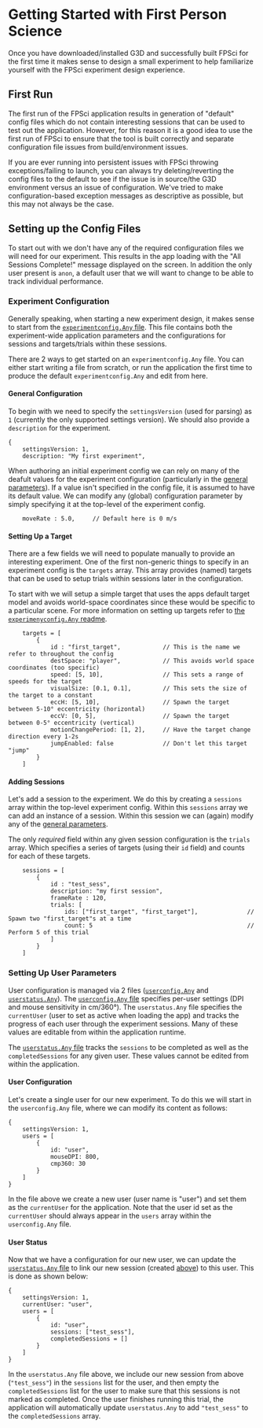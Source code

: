 # Getting Started with First Person Science
Once you have downloaded/installed G3D and successfully built FPSci for the first time it makes sense to design a small experiment to help familiarize yourself with the FPSci experiment design experience.

## First Run
The first run of the FPSci application results in generation of "default" config files which do not contain interesting sessions that can be used to test out the application. However, for this reason it is a good idea to use the first run of FPSci to ensure that the tool is built correctly and separate configuration file issues from build/environment issues.

If you are ever running into persistent issues with FPSci throwing exceptions/failing to launch, you can always try deleting/reverting the config files to the default to see if the issue is in source/the G3D environment versus an issue of configuration. We've tried to make configuration-based exception messages as descriptive as possible, but this may not always be the case.

## Setting up the Config Files
To start out with we don't have any of the required configuration files we will need for our experiment. This results in the app loading with the "All Sessions Complete!" message displayed on the screen. In addition the only user present is `anon`, a default user that we will want to change to be able to track individual performance.

### Experiment Configuration
Generally speaking, when starting a new experiment design, it makes sense to start from the [`experimentconfig.Any` file](experimentConfigReadme.md). This file contains both the experiment-wide application parameters and the configurations for sessions and targets/trials within these sessions.

There are 2 ways to get started on an `experimentconfig.Any` file. You can either start writing a file from scratch, or run the application the first time to produce the default `experimentconfig.Any` and edit from here.

#### General Configuration
To begin with we need to specify the `settingsVersion` (used for parsing) as `1` (currently the only supported settings version). We should also provide a `description` for the experiment.

```
{
    settingsVersion: 1,
    description: "My first experiment",
```

When authoring an initial experiment config we can rely on many of the deafult values for the experiment configuration (particularly in the [general parameters](general_config.md)). If a value isn't specified in the config file, it is assumed to have its default value. We can modify any (global) configuration parameter by simply specifying it at the top-level of the experiment config.

```
    moveRate : 5.0,     // Default here is 0 m/s
```

#### Setting Up a Target
There are a few fields we will need to populate manually to provide an interesting experiment. One of the first non-generic things to specify in an experiment config is the `targets` array. This array provides (named) targets that can be used to setup trials within sessions later in the configuration.

To start with we will setup a simple target that uses the apps default target model and avoids world-space coordinates since these would be specific to a particular scene. For more information on setting up targets refer to [the `experimenyconfig.Any` readme](experimentConfigReadme.md#target-configuration).

```
    targets = [
        {
            id : "first_target",            // This is the name we refer to throughout the config
            destSpace: "player",            // This avoids world space coordinates (too specific)
            speed: [5, 10],                 // This sets a range of speeds for the target
            visualSize: [0.1, 0.1],         // This sets the size of the target to a constant
            eccH: [5, 10],                  // Spawn the target between 5-10° eccentricity (horizontal)
            eccV: [0, 5],                   // Spawn the target between 0-5° eccentricity (vertical)
            motionChangePeriod: [1, 2],     // Have the target change direction every 1-2s
            jumpEnabled: false              // Don't let this target "jump"
        }
    ]
```

#### Adding Sessions
Let's add a session to the experiment. We do this by creating a `sessions` array within the top-level experiment config. Within this `sessions` array we can add an instance of a session. Within this session we can (again) modify any of the [general parameters](general_config.md).

The only _required_ field within any given session configuration is the `trials` array. Which specifies a series of targets (using their `id` field) and counts for each of these targets.

```
    sessions = [
        {
            id : "test_sess",
            description: "my first session",
            frameRate : 120,
            trials: [
                ids: ["first_target", "first_target"],              // Spawn two "first_target"s at a time
                count: 5                                            // Perform 5 of this trial
            ]
        }
    ]
```

### Setting Up User Parameters
User configuration is managed via 2 files ([`userconfig.Any`](userConfigReadme.md) and [`userstatus.Any`](userStatusReadme.md)). The [`userconfig.Any` file](userConfigReadme.md) specifies per-user settings (DPI and mouse sensitivity in cm/360°). The `userstatus.Any` file specifies the `currentUser` (user to set as active when loading the app) and tracks the progress of each user through the experiment sessions. Many of these values are editable from within the application runtime.

The [`userstatus.Any` file](userStatusReadme.md) tracks the `sessions` to be completed as well as the `completedSessions` for any given user. These values cannot be edited from within the application.


#### User Configuration
Let's create a single user for our new experiment. To do this we will start in the `userconfig.Any` file, where we can modify its content as follows:

```
{
    settingsVersion: 1,
    users = [
        {
            id: "user",
            mouseDPI: 800,
            cmp360: 30
        }
    ]
}
```

In the file above we create a new user (user name is "user") and set them as the `currentUser` for the application. Note that the user id set as the `currentUser` should always appear in the `users` array within the `userconfig.Any` file.

#### User Status
Now that we have a configuration for our new user, we can update the [`userstatus.Any` file](userStatusReadme.md) to link our new session (created [above](#adding-sessions)) to this user. This is done as shown below:

```
{
    settingsVersion: 1,
    currentUser: "user",
    users = [
        {
            id: "user",
            sessions: ["test_sess"],
            completedSessions = []
        }
    ]
}
```

In the `userstatus.Any` file above, we include our new session from above (`"test_sess"`) in the `sessions` list for the user, and then empty the `completedSessions` list for the user to make sure that this sessions is not marked as completed. Once the user finishes running this trial, the application will automatically update `userstatus.Any` to add `"test_sess"` to  the `completedSessions` array.
